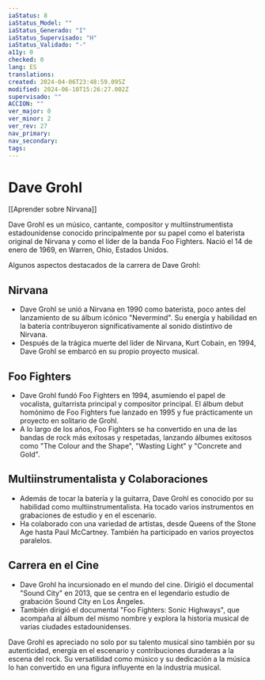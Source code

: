 ```yaml
---
iaStatus: 8
iaStatus_Model: ""
iaStatus_Generado: "I"
iaStatus_Supervisado: "H"
iaStatus_Validado: "-"
a11y: 0
checked: 0
lang: ES
translations: 
created: 2024-04-06T23:48:59.095Z
modified: 2024-06-10T15:26:27.002Z
supervisado: ""
ACCION: ""
ver_major: 0
ver_minor: 2
ver_rev: 27
nav_primary: 
nav_secondary: 
tags:
---
```

# Dave Grohl

[[Aprender sobre Nirvana]]

Dave Grohl es un músico, cantante, compositor y multiinstrumentista estadounidense conocido principalmente por su papel como el baterista original de Nirvana y como el líder de la banda Foo Fighters. Nació el 14 de enero de 1969, en Warren, Ohio, Estados Unidos.

Algunos aspectos destacados de la carrera de Dave Grohl:

## Nirvana
    
- Dave Grohl se unió a Nirvana en 1990 como baterista, poco antes del lanzamiento de su álbum icónico "Nevermind". Su energía y habilidad en la batería contribuyeron significativamente al sonido distintivo de Nirvana.
- Después de la trágica muerte del líder de Nirvana, Kurt Cobain, en 1994, Dave Grohl se embarcó en su propio proyecto musical.

## Foo Fighters
    
- Dave Grohl fundó Foo Fighters en 1994, asumiendo el papel de vocalista, guitarrista principal y compositor principal. El álbum debut homónimo de Foo Fighters fue lanzado en 1995 y fue prácticamente un proyecto en solitario de Grohl.
- A lo largo de los años, Foo Fighters se ha convertido en una de las bandas de rock más exitosas y respetadas, lanzando álbumes exitosos como "The Colour and the Shape", "Wasting Light" y "Concrete and Gold".

## Multiinstrumentalista y Colaboraciones
    
- Además de tocar la batería y la guitarra, Dave Grohl es conocido por su habilidad como multiinstrumentalista. Ha tocado varios instrumentos en grabaciones de estudio y en el escenario.
- Ha colaborado con una variedad de artistas, desde Queens of the Stone Age hasta Paul McCartney. También ha participado en varios proyectos paralelos.

## Carrera en el Cine
    
- Dave Grohl ha incursionado en el mundo del cine. Dirigió el documental "Sound City" en 2013, que se centra en el legendario estudio de grabación Sound City en Los Ángeles.
- También dirigió el documental "Foo Fighters: Sonic Highways", que acompaña al álbum del mismo nombre y explora la historia musical de varias ciudades estadounidenses.

Dave Grohl es apreciado no solo por su talento musical sino también por su autenticidad, energía en el escenario y contribuciones duraderas a la escena del rock. Su versatilidad como músico y su dedicación a la música lo han convertido en una figura influyente en la industria musical.